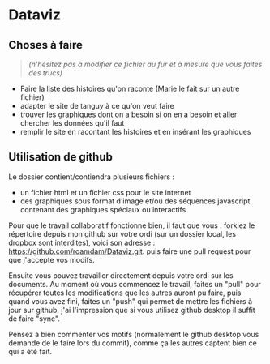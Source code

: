 # Dataviz

## Choses à faire 
>*(n'hésitez pas à modifier ce fichier au fur et à mesure que vous faites des trucs)*

- Faire la liste des histoires qu'on raconte (Marie le fait sur un autre fichier)
- adapter le site de tanguy à ce qu'on veut faire
- trouver les graphiques dont on a besoin si on en a besoin et aller chercher les données qu'il faut
- remplir le site en racontant les histoires et en insérant les graphiques

## Utilisation de github
Le dossier contient/contiendra plusieurs fichiers :
- un fichier html et un fichier css pour le site internet
- des graphiques sous format d'image et/ou des séquences javascript contenant des graphiques spéciaux ou interactifs

Pour que le travail collaboratif fonctionne bien, il faut que vous : forkiez le répertoire depuis mon github sur votre ordi (sur un dossier local, les dropbox sont interdites), voici son adresse : https://github.com/roamdam/Dataviz.git. puis faire une pull request pour que j'accepte vos modifs.

Ensuite vous pouvez travailler directement depuis votre ordi sur les documents. Au moment où vous commencez le travail, faites un "pull" pour récupérer toutes les modifications que les autres auront pu faire, puis quand vous avez fini, faites un "push" qui permet de mettre les fichiers à jour sur github.  j'ai l'impression que si vous utilisez github desktop il suffit de faire "sync".

Pensez à bien commenter vos motifs (normalement le github desktop vous demande de le faire lors du commit), comme ça les autres captent bien ce qui a été fait. 

